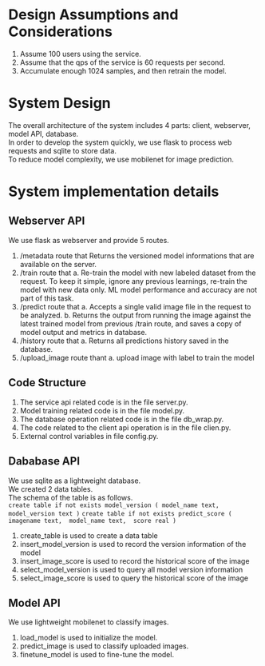 # Design Assumptions and Considerations
1. Assume 100 users using the service.<br>
2. Assume that the qps of the service is 60 requests per second.<br> 
3. Accumulate enough 1024 samples, and then retrain the model.<br> 

# System Design
The overall architecture of the system includes 4 parts: client, webserver, model API, database.<br>
In order to develop the system quickly, we use flask to process web requests and sqlite to store data.<br>
To reduce model complexity, we use mobilenet for image prediction.<br>

# System implementation details
## Webserver API
We use flask as webserver and provide 5 routes.<br>
1. /metadata route that
Returns the versioned model informations that are available on the server.
2. /train route that
a. Re-train the model with new labeled dataset from the request. To keep it simple,
ignore any previous learnings, re-train the model with new data only. ML model
performance and accuracy are not part of this task.
3. /predict route that
a. Accepts a single valid image file in the request to be analyzed.
b. Returns the output from running the image against the latest trained model from
previous /train route, and saves a copy of model output and metrics in database.
4. /history route that
a. Returns all predictions history saved in the database.
5. /upload_image route thant 
a. upload image with label to train the model

## Code Structure
1. The service api related code is in the file server.py.
2. Model training related code is in the file model.py.
3. The database operation related code is in the file db_wrap.py. 
4. The code related to the client api operation is in the file clien.py. 
5. External control variables in file config.py.


## Dababase API
We use sqlite as a lightweight database.<br>
We created 2 data tables.<br>
The schema of the table is as follows. <br>
`
                create table if not exists model_version (
                    model_name text, 
                    model_version text
                )
`
`
                create table if not exists predict_score (
                    imagename text, 
                    model_name text, 
                    score real
                )
`
1. create_table is used to create a data table
2. insert_model_version is used to record the version information of the model
3. insert_image_score is used to record the historical score of the image
4. select_model_version is used to query all model version information
5. select_image_score is used to query the historical score of the image

## Model API 
We use lightweight mobilenet to classify images.
1. load_model is used to initialize the model. 
2. predict_image is used to classify uploaded images. 
3. finetune_model is used to fine-tune the model.
